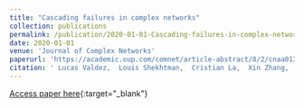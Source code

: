```yaml
---
title: "Cascading failures in complex networks"
collection: publications
permalink: /publication/2020-01-01-Cascading-failures-in-complex-networks
date: 2020-01-01
venue: 'Journal of Complex Networks'
paperurl: 'https://academic.oup.com/comnet/article-abstract/8/2/cnaa013/5849333'
citation: ' Lucas Valdez,  Louis Shekhtman,  Cristian La,  Xin Zhang,  Sergey Buldyrev,  Paul Trunfio,  Lidia Braunstein,  Shlomo Havlin, &quot;Cascading failures in complex networks.&quot; Journal of Complex Networks, 2020.'
---
```

[Access paper here](https://academic.oup.com/comnet/article-abstract/8/2/cnaa013/5849333){:target="_blank"}
